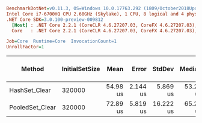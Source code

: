 ``` ini

BenchmarkDotNet=v0.11.3, OS=Windows 10.0.17763.292 (1809/October2018Update/Redstone5)
Intel Core i7-6700HQ CPU 2.60GHz (Skylake), 1 CPU, 8 logical and 4 physical cores
.NET Core SDK=3.0.100-preview-009812
  [Host] : .NET Core 2.2.1 (CoreCLR 4.6.27207.03, CoreFX 4.6.27207.03), 64bit RyuJIT
  Core   : .NET Core 2.2.1 (CoreCLR 4.6.27207.03, CoreFX 4.6.27207.03), 64bit RyuJIT

Job=Core  Runtime=Core  InvocationCount=1  
UnrollFactor=1  

```
|          Method | InitialSetSize |     Mean |    Error |    StdDev |   Median | Ratio | RatioSD | Gen 0/1k Op | Gen 1/1k Op | Gen 2/1k Op | Allocated Memory/Op |
|---------------- |--------------- |---------:|---------:|----------:|---------:|------:|--------:|------------:|------------:|------------:|--------------------:|
|   HashSet_Clear |         320000 | 54.98 us | 2.144 us |  5.869 us | 53.25 us |  1.00 |    0.00 |           - |           - |           - |                   - |
| PooledSet_Clear |         320000 | 72.89 us | 5.819 us | 16.222 us | 65.29 us |  1.34 |    0.31 |           - |           - |           - |                   - |
